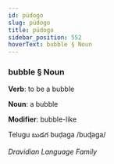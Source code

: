 ```yaml
---
id: püdogo
slug: püdogo
title: püdogo
sidebar_position: 552
hoverText: bubble § Noun
---
```


### bubble § Noun

**Verb**: to be a bubble

**Noun**: a bubble

**Modifier**: bubble-like

Telugu బుడగ buḍaga /buɖaga/

*Dravidian Language Family*